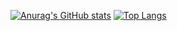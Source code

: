 [![Anurag's GitHub stats](https://github-readme-stats.vercel.app/api?username=Ozynt&count_private=true&count_private=true&show_icons=true&theme=radical)](https://github.com/anuraghazra/github-readme-stats)
[![Top Langs](https://github-readme-stats.vercel.app/api/top-langs/?username=Ozynt&count_private=true&show_icons=true&theme=radical)](https://github.com/anuraghazra/github-readme-stats)
